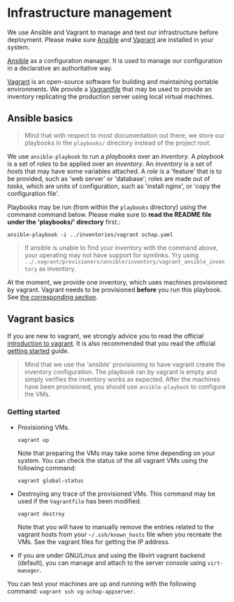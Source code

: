 # Infrastructure management

We use Ansible and Vagrant to manage and test our infrastructure before
deployment.
Please make sure [Ansible][] and [Vagrant][] are installed in your system.

[Ansible][] as a configuration manager.
It is used to manage our configuration in a declarative an authoritative way.

[Ansible]: https://www.ansible.com/

[Vagrant][] is an open-source software for building and maintaining portable
environments.
We provide a [Vagrantfile][] that may be used to provide an inventory
replicating the production server using local virtual machines.

[Vagrant]: https://www.vagrantup.com/
[Vagrantfile]: https://www.vagrantup.com/docs/vagrantfile/

## Ansible basics

> Mind that with respect to most documentation out there, we store our playbooks
> in the `playbooks/` directory instead of the project root.

We use `ansible-playbook` to run a _playbooks_ over an _inventory_.
A _playbook_ is a set of _roles_ to be applied over an _inventory_.
An _inventory_ is a set of _hosts_ that may have some variables attached.
A _role_ is a 'feature' that is to be provided, such as 'web server' or
'database'; roles are made out of _tasks_, which are units of configuration,
such as 'install nginx', or 'copy the configuration file'.

Playbooks may be run (from within the `playbooks` directory) using the command
command below. Please make sure to **read the README file under the 'playbooks/'
directory** first.:

```
ansible-playbook -i ../inventories/vagrant ochap.yaml
```

> If ansible is unable to find your inventory with the command above, your
> operating may not have support for symlinks. Yry using
> `../.vagrant/provisioners/ansible/inventory/vagrant_ansible_inventory`
> as inventory.

At the moment, we provide one inventory, which uses machines provisioned by
vagrant.
Vagrant needs to be provisioned **before** you run this playbook.
See [the corresponding section](#vagrant-basics).

## Vagrant basics

If you are new to vagrant, we strongly advice you to read the official
[introduction to vagrant][vagrant-intro].
It is also recommended that you read the official [getting started][vagrant-gs]
guide.

> Mind that we use the 'ansible' provisioning to have vagrant create the
> inventory configuration.
> The playbook ran by vagrant is empty and simply verifies the inventory works
> as expected.
> After the machines have been provisioned, you should use `ansible-playbook`
> to configure the VMs.

[vagrant-intro]: https://www.vagrantup.com/intro/index.html
[vagrant-gs]: https://www.vagrantup.com/intro/getting-started/index.html

### Getting started

- Provisioning VMs.
  ```
  vagrant up
  ```
  Note that preparing the VMs may take some time depending on your system.
  You can check the status of the all vagrant VMs using the following command:
  ```
  vagrant global-status
  ```

- Destroying any trace of the provisioned VMs. This command may be used if the
  `Vagrantfile` has been modified.
  ```
  vagrant destroy
  ```
  Note that you will have to manually remove the entries related to the vagrant
  hosts from your `~/.ssh/known_hosts` file when you recreate the VMs.
  See the vagrant files for getting the IP address.

- If you are under GNU/Linux and using the libvirt vagrant backend (default),
  you can manage and attach to the server console using `virt-manager`.

You can test your machines are up and running with the following command:
`vagrant ssh vg-ochap-appserver`.
